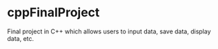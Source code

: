 # cppFinalProject
Final project in C++ which allows users to input data, save data, display data, etc.
